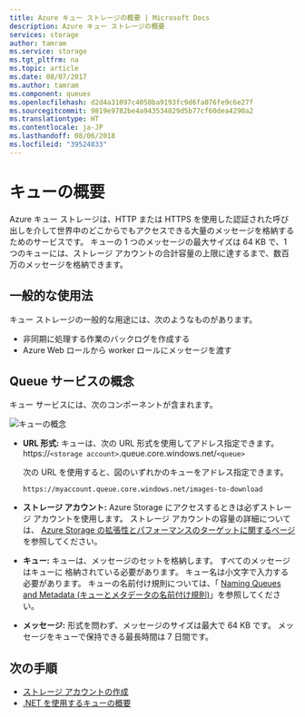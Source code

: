 ```yaml
---
title: Azure キュー ストレージの概要 | Microsoft Docs
description: Azure キュー ストレージの概要
services: storage
author: tamram
ms.service: storage
ms.tgt_pltfrm: na
ms.topic: article
ms.date: 08/07/2017
ms.author: tamram
ms.component: queues
ms.openlocfilehash: d2d4a31097c4050ba9193fc9d6fa076fe9c6e27f
ms.sourcegitcommit: 9819e9782be4a943534829d5b77cf60dea4290a2
ms.translationtype: HT
ms.contentlocale: ja-JP
ms.lasthandoff: 08/06/2018
ms.locfileid: "39524833"
---
```

# <a name="introduction-to-queues"></a>キューの概要

Azure キュー ストレージは、HTTP または HTTPS を使用した認証された呼び出しを介して世界中のどこからでもアクセスできる大量のメッセージを格納するためのサービスです。 キューの 1 つのメッセージの最大サイズは 64 KB で、1 つのキューには、ストレージ アカウントの合計容量の上限に達するまで、数百万のメッセージを格納できます。

## <a name="common-uses"></a>一般的な使用法

キュー ストレージの一般的な用途には、次のようなものがあります。

* 非同期に処理する作業のバックログを作成する
* Azure Web ロールから worker ロールにメッセージを渡す

## <a name="queue-service-concepts"></a>Queue サービスの概念

キュー サービスには、次のコンポーネントが含まれます。

![キューの概念](./media/storage-queues-introduction/queue1.png)

* **URL 形式:** キューは、次の URL 形式を使用してアドレス指定できます。   
    https://`<storage account>`.queue.core.windows.net/`<queue>` 
  
    次の URL を使用すると、図のいずれかのキューをアドレス指定できます。  
  
    `https://myaccount.queue.core.windows.net/images-to-download`

* **ストレージ アカウント:** Azure Storage にアクセスするときは必ずストレージ アカウントを使用します。 ストレージ アカウントの容量の詳細については、 [Azure Storage の拡張性とパフォーマンスのターゲットに関するページ](../common/storage-scalability-targets.md?toc=%2fazure%2fstorage%2fqueues%2ftoc.json) を参照してください。

* **キュー:** キューは、メッセージのセットを格納します。 すべてのメッセージはキューに 格納されている必要があります。 キュー名は小文字で入力する必要があります。 キューの名前付け規則については、「 [Naming Queues and Metadata (キューとメタデータの名前付け規則)](https://msdn.microsoft.com/library/azure/dd179349.aspx)」を参照してください。

* **メッセージ:** 形式を問わず、メッセージのサイズは最大で 64 KB です。 メッセージをキューで保持できる最長時間は 7 日間です。

## <a name="next-steps"></a>次の手順

* [ストレージ アカウントの作成](../storage-create-storage-account.md?toc=%2fazure%2fstorage%2fqueues%2ftoc.json)
* [.NET を使用するキューの概要](storage-dotnet-how-to-use-queues.md)

